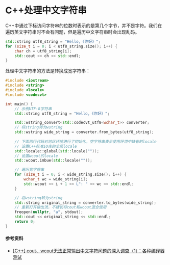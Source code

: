 # C++处理中文字符串

C++中通过下标访问字符串的位数时表示的是第几个字节，并不是字符。我们在遍历英文字符串时不会有问题，但是遍历中文字符串时会出现乱码。

```cpp
std::string utf8_string = "Hello,《你好》";
for (size_t i = 0; i < utf8_string.size(); i++) {
    char ch = utf8_string[i];
    std::cout << ch << std::endl;
}
```

处理中文字符串的方法是转换成宽字符串：

```cpp
#include <iostream>
#include <string>
#include <locale>
#include <codecvt>

int main() {
    // 示例UTF-8字符串
    std::string utf8_string = "Hello,《你好》";

    std::wstring_convert<std::codecvt_utf8<wchar_t>> converter;
    // 将string转为wstring
    std::wstring wide_string = converter.from_bytes(utf8_string);
    
    // 下面两行代码对地区环境进行了初始化，空字符串表示使用环境中缺省的locale
    // 设置C++标准IO库的全局locale
    std::locale::global(std::locale(""));
    // 设置wcout的locale
    std::wcout.imbue(std::locale(""));

    // 遍历宽字符串
    for (size_t i = 0; i < wide_string.size(); i++) {
        wchar_t wc = wide_string[i];
        std::wcout << i + 1 << L": " << wc << std::endl;
    }

    // 将wstring转为string
    std::string original_string = converter.to_bytes(wide_string);
    // 重新打开输出流，不建议将cout和wcout混合使用
    freopen(nullptr, "a", stdout);
    std::cout << original_string << std::endl;
    return 0;
}
```

#### 参考资料

- [[C++] cout、wcout无法正常输出中文字符问题的深入调查（1）：各种编译器测试](https://www.cnblogs.com/zyl910/archive/2013/01/20/wchar_crtbug_01.html)
